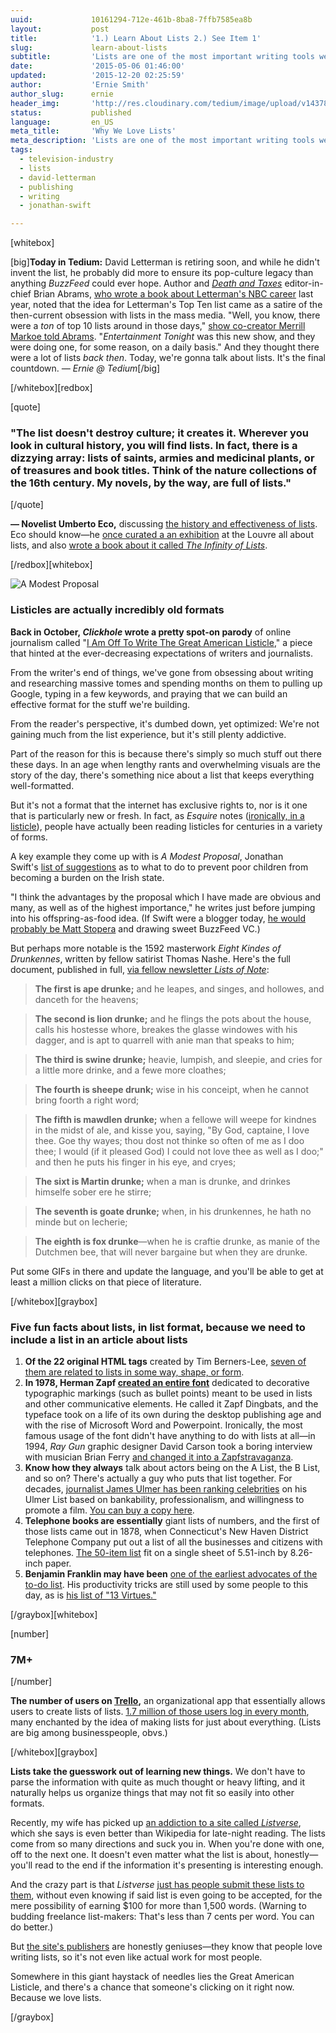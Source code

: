 ```yaml
---
uuid:             10161294-712e-461b-8ba8-7ffb7585ea8b
layout:           post
title:            '1.) Learn About Lists 2.) See Item 1'
slug:             learn-about-lists
subtitle:         'Lists are one of the most important writing tools we have, and we love using them frequently. Here''s where they came from, and why they work so well.'
date:             '2015-05-06 01:46:00'
updated:          '2015-12-20 02:25:59'
author:           'Ernie Smith'
author_slug:      ernie
header_img:       'http://res.cloudinary.com/tedium/image/upload/v1437846530/m18iaipe65xa4ataxrxp'
status:           published
language:         en_US
meta_title:       'Why We Love Lists'
meta_description: 'Lists are one of the most important writing tools we have, and we love using them frequently. Here''s where they came from, and why they work so well.'
tags:
  - television-industry
  - lists
  - david-letterman
  - publishing
  - writing
  - jonathan-swift

---
```


[whitebox]

[big]**Today in Tedium:** David Letterman is retiring soon, and while he didn't invent the list, he probably did more to ensure its pop-culture legacy than anything _BuzzFeed_ could ever hope. Author and [_Death and Taxes_](http://www.deathandtaxesmag.com/) editor-in-chief Brian Abrams, [who wrote a book about Letterman's NBC career](http://amzn.to/1Qk3SVN) last year, noted that the idea for Letterman's Top Ten list came as a satire of the then-current obsession with lists in the mass media. "Well, you know, there were a _ton_ of top 10 lists around in those days," [show co-creator Merrill Markoe told Abrams](http://splitsider.com/2014/09/inside-the-confusing-origins-of-david-lettermans-top-ten-list/). "_Entertainment Tonight_ was this new show, and they were doing one, for some reason, on a daily basis." And they thought there were a lot of lists _back then_. Today, we're gonna talk about lists. It's the final countdown. _— Ernie @ Tedium_[/big]

[/whitebox][redbox]

[quote]
### "The list doesn't destroy culture; it creates it. Wherever you look in cultural history, you will find lists. In fact, there is a dizzying array: lists of saints, armies and medicinal plants, or of treasures and book titles. Think of the nature collections of the 16th century. My novels, by the way, are full of lists."
[/quote]

**— Novelist Umberto Eco,** discussing [the history and effectiveness of lists](http://www.spiegel.de/international/zeitgeist/spiegel-interview-with-umberto-eco-we-like-lists-because-we-don-t-want-to-die-a-659577.html). Eco should know—he [once curated a an exhibition](http://www.louvre.fr/en/expositions/louvre-invites-umberto-eco-%E2%80%9Cmille-e-tre) at the Louvre all about lists, and also [wrote a book about it called _The Infinity of Lists_](http://amzn.to/1SHJ2yR).

[/redbox][whitebox]

![A Modest Proposal](http://res.cloudinary.com/tedium/image/upload/v1437846593/obwvtvm6omnntea004xn.jpg)

### Listicles are actually incredibly old formats

**Back in October, _Clickhole_ wrote a pretty spot-on parody** of online journalism called "[I Am Off To Write The Great American Listicle](http://www.clickhole.com/blogpost/i-am-write-great-american-listicle-1222)," a piece that hinted at the ever-decreasing expectations of writers and journalists.

From the writer's end of things, we've gone from obsessing about writing and researching massive tomes and spending months on them to pulling up Google, typing in a few keywords, and praying that we can build an effective format for the stuff we're building.

From the reader's perspective, it's dumbed down, yet optimized: We're not gaining much from the list experience, but it's still plenty addictive.

Part of the reason for this is because there's simply so much stuff out there these days. In an age when lengthy rants and overwhelming visuals are the story of the day, there's something nice about a list that keeps everything well-formatted.

But it's not a format that the internet has exclusive rights to, nor is it one that is particularly new or fresh. In fact, as _Esquire_ notes ([ironically, in a listicle](http://www.esquire.co.uk/culture/article/4742/6-important-listicles-that-existed-long-before-the-internet/)), people have actually been reading listicles for centuries in a variety of forms.

A key example they come up with is _A Modest Proposal_, Jonathan Swift's [list of suggestions](http://art-bin.com/art/omodest.html) as to what to do to prevent poor children from becoming a burden on the Irish state.

"I think the advantages by the proposal which I have made are obvious and many, as well as of the highest importance," he writes just before jumping into his offspring-as-food idea. (If Swift were a blogger today, [he would probably be Matt Stopera](http://www.buzzfeed.com/mjs538/i-followed-my-stolen-iphone-across-the-world-became-a-celebr#.ea62j8W5d9) and drawing sweet BuzzFeed VC.)

But perhaps more notable is the 1592 masterwork _Eight Kindes of Drunkennes_, written by fellow satirist Thomas Nashe. Here's the full document, published in full, [via fellow newsletter _Lists of Note_](http://www.listsofnote.com/2012/03/eight-kindes-of-drunkennes.html):

> **The first is ape drunke;** and he leapes, and singes, and hollowes, and danceth for the heavens;

> **The second is lion drunke;** and he flings the pots about the house, calls his hostesse whore, breakes the glasse windowes with his dagger, and is apt to quarrell with anie man that speaks to him;

> **The third is swine drunke;** heavie, lumpish, and sleepie, and cries for a little more drinke, and a fewe more cloathes;

> **The fourth is sheepe drunk;** wise in his conceipt, when he cannot bring foorth a right word;

> **The fifth is mawdlen drunke;** when a fellowe will weepe for kindnes in the midst of ale, and kisse you, saying, "By God, captaine, I love thee. Goe thy wayes; thou dost not thinke so often of me as I doo thee; I would (if it pleased God) I could not love thee as well as I doo;" and then he puts his finger in his eye, and cryes;

> **The sixt is Martin drunke;** when a man is drunke, and drinkes himselfe sober ere he stirre;

> **The seventh is goate drunke;** when, in his drunkennes, he hath no minde but on lecherie;

> **The eighth is fox drunke**—when he is craftie drunke, as manie of the Dutchmen bee, that will never bargaine but when they are drunke.

Put some GIFs in there and update the language, and you'll be able to get at least a million clicks on that piece of literature.

[/whitebox][graybox]

### Five fun facts about lists, in list format, because we need to include a list in an article about lists

1. **Of the 22 original HTML tags** created by Tim Berners-Lee, [seven of them are related to lists in some way, shape, or form](http://www.w3.org/History/19921103-hypertext/hypertext/WWW/MarkUp/Tags.html).
2. **In 1978, Herman Zapf [created an entire font](https://www.myfonts.com/fonts/adobe/itc-zapf-dingbats/)** dedicated to decorative typographic markings (such as bullet points) meant to be used in lists and other communicative elements. He called it Zapf Dingbats, and the typeface took on a life of its own during the desktop publishing age and with the rise of Microsoft Word and Powerpoint. Ironically, the most famous usage of the font didn't have anything to do with lists at all—in 1994, _Ray Gun_ graphic designer David Carson took a boring interview with musician Brian Ferry [and changed it into a Zapfstravaganza](http://readtedium.tumblr.com/post/118246100177/the-best-usage-of-zapf-dingbats-ever-david).
3. **Know how they always** talk about actors being on the A List, the B List, and so on? There's actually a guy who puts that list together. For decades, [journalist James Ulmer has been ranking celebrities](http://www.ulmerscale.com/aboutUS.html) on his Ulmer List based on bankability, professionalism, and willingness to promote a film. [You can buy a copy here](http://amzn.to/1KKJxG0).
4. **Telephone books are essentially** giant lists of numbers, and the first of those lists came out in 1878, when Connecticut's New Haven District Telephone Company put out a list of all the businesses and citizens with telephones. [The 50-item list](http://www.oldtelephonebooks.com/pages/first_phone_book) fit on a single sheet of 5.51-inch by 8.26-inch paper.
5. **Benjamin Franklin may have been** [one of the earliest advocates of the to-do list](http://www.brainpickings.org/2012/02/09/willpower-to-do-list/). His productivity tricks are still used by some people to this day, as is [his list of "13 Virtues."](http://www.flamebright.com/PTPages/Benjamin.asp)

[/graybox][whitebox]

[number]
### 7M+
[/number]

**The number of users on [Trello](https://trello.com/),** an organizational app that essentially allows users to create lists of lists. [1.7 million of those users log in every month](http://techcrunch.com/2015/02/18/trello-the-digital-whiteboard-tops-7m-users/), many enchanted by the idea of making lists for just about everything. (Lists are big among businesspeople, obvs.)

[/whitebox][graybox]

**Lists take the guesswork out of learning new things.** We don't have to parse the information with quite as much thought or heavy lifting, and it naturally helps us organize things that may not fit so easily into other formats.

Recently, my wife has picked up [an addiction to a site called _Listverse_](http://listverse.com/), which she says is even better than Wikipedia for late-night reading. The lists come from so many directions and suck you in. When you're done with one, off to the next one. It doesn't even matter what the list is about, honestly—you'll read to the end if the information it's presenting is interesting enough.

And the crazy part is that _Listverse_ [just has people submit these lists to them](http://listverse.com/write-get-paid/), without even knowing if said list is even going to be accepted, for the mere possibility of earning $100 for more than 1,500 words. (Warning to budding freelance list-makers: That's less than 7 cents per word. You can do better.)

But [the site's publishers](http://listverse.com/about-listverse/) are honestly geniuses—they know that people love writing lists, so it's not even like actual work for most people.

Somewhere in this giant haystack of needles lies the Great American Listicle, and there's a chance that someone's clicking on it right now. Because we love lists.

[/graybox]
